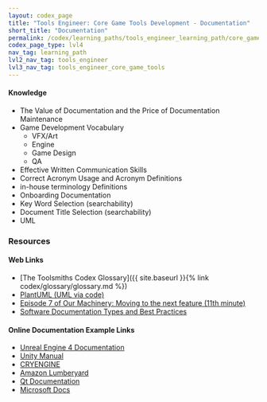 ```yaml
---
layout: codex_page
title: "Tools Engineer: Core Game Tools Development - Documentation"
short_title: "Documentation"
permalink: /codex/learning_paths/tools_engineer_learning_path/core_game_tools_development/documentation
codex_page_type: lvl4
nav_tag: learning_path
lvl2_nav_tag: tools_engineer
lvl3_nav_tag: tools_engineer_core_game_tools 
---
```


#### Knowledge
- The Value of Documentation and the Price of Documentation Maintenance
- Game Development Vocabulary
    - VFX/Art
    - Engine
    - Game Design
    - QA
- Effective Written Communication Skills
- Correct Acronym Usage and Acronym Definitions
- in-house terminology Definitions
- Onboarding Documentation
- Key Word Selection (searchability)
- Document Title Selection (searchability)
- UML

### Resources
#### Web Links
- [The Toolsmiths Codex Glossary]({{ site.baseurl }}{% link codex/glossary/glossary.md %})
- [PlantUML (UML via code)](http://plantuml.com/)
- [Episode 7 of Our Machinery: Moving to the next feature (11th minute)](https://anchor.fm/ourmachinery/episodes/7-Moving-to-the-next-feature-e2tf94)
- [Software Documentation Types and Best Practices](https://www.altexsoft.com/blog/business/software-documentation-types-and-best-practices/)

#### Online Documentation Example Links
- [Unreal Engine 4 Documentation](https://docs.unrealengine.com/en-us/)
- [Unity Manual](https://docs.unity3d.com/Manual/index.html)
- [CRYENGINE](https://docs.cryengine.com/display/CEMANUAL/CRYENGINE+V+Manual)
- [Amazon Lumberyard](https://docs.aws.amazon.com/lumberyard/index.html#lang/en_us)
- [Qt Documentation](https://doc.qt.io/)
- [Microsoft Docs](https://docs.microsoft.com/en-us/)

